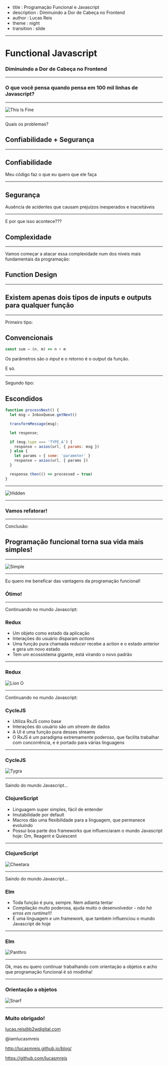 - title : Programação Funcional e Javascript
- description : Diminuindo a Dor de Cabeça no Frontend
- author : Lucas Reis
- theme : night
- transition : slide

***

# Functional Javascript
### Diminuindo a Dor de Cabeça no Frontend

***

### O que você pensa quando pensa em 100 mil linhas de Javascript?

***

![This Is Fine](images/thisisfine.png)

***
Quais os problemas?

## Confiabilidade + Segurança

***

## Confiabilidade
Meu código faz o que eu quero que ele faça

***

## Segurança
Ausência de acidentes que causam prejuízos inesperados e inaceitáveis

***

E por que isso acontece???

## Complexidade

***

Vamos começar a atacar essa complexidade num dos níveis mais fundamentais da programação:

## Function Design

***

## Existem apenas dois tipos de inputs e outputs para qualquer função

***

Primeiro tipo:
## Convencionais

```js
const sum = (n, m) => n + m
```

Os parâmetros são o *input* e o retorno é o *output* da função.

E só.

***

Segundo tipo:
## Escondidos

```js
function processNext() {
  let msg = InboxQueue.getNext()

  transformMessage(msg);

  let response;

  if (msg.type === 'TYPE_A') {
    response = axios(url, { params: msg })
  } else {
    let params = { some: 'parameter' }
    response = axios(url, { params })
  }

  response.then(() => processed = true)
}
```

***

![Hidden](images/hidden.gif)

***

### Vamos refatorar!

***

Conclusão:

## Programação funcional torna sua vida mais simples!

***

![Simple](images/simple.gif)

***

Eu quero me beneficar das vantagens da programação funcional!

### Ótimo!

***

Continuando no mundo Javascript:

### Redux

* Um objeto como estado da aplicação
* Interações do usuário disparam *actions*
* Uma função pura chamada *reducer* recebe a action e o estado anterior e gera um novo estado
* Tem um ecossistema gigante, está virando o novo padrão

***

### Redux

![Lion O](images/liono.jpg)

***

Continuando no mundo Javascript:

### CycleJS

* Utiliza RxJS como base
* Interações do usuário são um *stream* de dados
* A UI é uma função pura desses streams
* O RxJS é um paradigma extremamente poderoso, que facilita trabalhar com concorrência, e é portado para várias linguagens

***

### CycleJS

![Tygra](images/tygra.jpg)

***

Saindo do mundo Javascript...

### ClojureScript

* Linguagem super simples, fácil de entender
* Imutabilidade por default
* Macros dão uma flexibilidade para a linguagem, que permanece evoluindo
* Possui boa parte dos frameworks que influenciaram o mundo Javascript hoje: Om, Reagent e Quiescent

***

### ClojureScript

![Cheetara](images/cheetara.jpg)

***

Saindo do mundo Javascript...

### Elm

* Toda função é pura, sempre. Nem adianta tentar
* Compilação muito poderosa, ajuda muito o desenvolvedor - *não há erros em runtime!!!*
* É uma linguagem *e* um framework, que também influenciou o mundo Javascript de hoje

***

### Elm

![Panthro](images/panthro.jpg)

***

Ok, mas eu quero continuar trabalhando com orientação a objetos e acho que programação funcional é só modinha!

***

### Orientação a objetos

![Snarf](images/snarf.jpg)

***

### Muito obrigado!

lucas.reis@b2wdigital.com

@iamlucasmreis

http://lucasmreis.github.io/blog/

https://github.com/lucasmreis